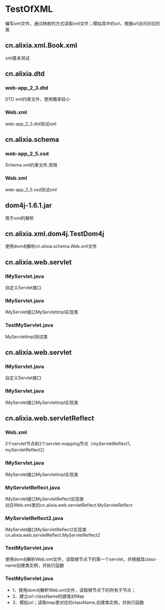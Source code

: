# TestOfXML
编写xml文件，通过映射的方式读取xml文件；模拟其中的url，根据url访问对应的类</br>
## cn.alixia.xml.Book.xml
xml基本测试
## cn.alixia.dtd
### web-app_2_3.dtd
DTD xml约束文件，使用概率较小
### Web.xml
web-app_2_3.dtd测试xml
## cn.alixia.schema
### web-app_2_5.xsd
Schema xml约束文件,常用
### Web.xml
web-app_2_5.xsd测试xml
## dom4j-1.6.1.jar
用于xml的解析
## cn.alixia.xml.dom4j.TestDom4j
使用dom4j解析cn.alixia.schema.Web.xml文件
## cn.alixia.web.servlet
### IMyServlet.java
自定义Servlet接口
### IMyServlet.java
IMyServlet接口MyServletImpl实现类
### TestMyServlet.java
MyServletImpl测试类
## cn.alixia.web.servlet
### IMyServlet.java
自定义Servlet接口
### IMyServlet.java
IMyServlet接口MyServletImpl实现类
## cn.alixia.web.servletReflect
### Web.xml
2个servlet节点和2个servlet-mapping节点（myServletReflect1，myServletReflect2）
### IMyServlet.java
IMyServlet接口MyServletImpl实现类
### MyServletReflect.java
IMyServlet接口MyServletReflect实现类</br>
对应Web.xml里的cn.alixia.web.servletReflect.MyServletReflect
### MyServletReflect2.java
IMyServlet接口MyServletReflect2实现类</br>
cn.alixia.web.servletReflect.MyServletReflect2
### TestMyServlet.java
使用dom4j解析Web.xml文件，读取根节点下的第一个servlet，并根据其class-name创建类实例，并执行函数
### TestMyServlet.java
* 1、使用dom4j解析Web.xml文件，读取根节点下的所有子节点；
* 2、建立url-className的键值对Map
* 3、模拟url；读取map里对应的className,创建类实例，并执行函数



